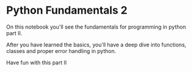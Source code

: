# Python Fundamentals 2 

On this notebook you'll see the fundamentals for programming in python part II.

After you have learned the basics, you'll have a deep dive into functions, classes and proper error handling in python.

Have fun with this part II